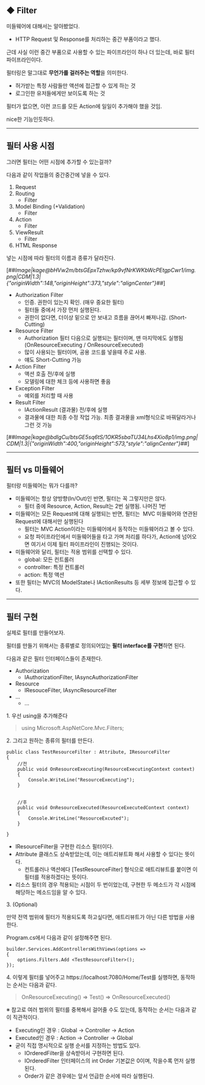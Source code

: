 ## ◆ Filter

미들웨어에 대해서는 알아봤었다.

-   HTTP Request 및 Response를 처리하는 중간 부품이라고 했다.

근데 사실 이런 중간 부품으로 사용할 수 있는 파이프라인이 하나 더 있는데, 바로 필터 파이프라인이다.

필터링은 말그대로 **무언가를 걸러주는 역할**을 의미한다.

-   허가받는 특정 사람들만 액션에 접근할 수 있게 하는 것
-   로그인한 유저들에게만 보이도록 하는 것

필터가 없으면, 이런 코드를 모든 Action에 일일이 추가해야 했을 것임. 

nice한 기능인듯하다.

---

## 필터 사용 시점

그러면 필터는 어떤 시점에 추가할 수 있는걸까?

다음과 같이 작업들의 중간중간에 넣을 수 있다.

1.  Request
2.  Routing
    -   Filter
3.  Model Binding (+Validation)
    -   Filter
4.  Action
    -   Filter
5.  ViewResult
    -   Filter
6.  HTML Response

넣는 시점에 따라 필터의 이름과 종류가 달라진다.

[##_Image|kage@bHVw2m/btsGEpxTzhw/kp9vfNrKWKbWcPEtgpCwr1/img.png|CDM|1.3|{"originWidth":148,"originHeight":373,"style":"alignCenter"}_##]

-   Authorization Filter
    -   인증. 권한이 있는지 확인. (매우 중요한 필터)
    -   필터들 중에서 가장 먼저 실행된다.
    -   권한이 없다면, 더이상 밑으로 안 보내고 흐름을 끊어서 빠져나감. (Short-Cutting)
-   Resource Filter
    -   Authorization 필터 다음으로 실행되는 필터이며, 맨 마지막에도 실행됨  
        (OnResourceExecuting / OnResourceExecuted)
    -   많이 사용되는 필터이며, 공용 코드를 넣을때 주로 사용. 
    -   얘도 Short-Cutting 가능
-   Action Filter
    -   액션 호출 전/후에 실행
    -   모델링에 대한 체크 등에 사용하면 좋음
-   Exception Filter
    -   예외를 처리할 때 사용
-   Result Filter
    -   IActionResult (결과물) 전/후에 실행
    -   결과물에 대한 최종 수정 작업 가능. 최종 결과물을 xml형식으로 바꿔달라거나 그런 것 가능

[##_Image|kage@bdIgCu/btsGE5sq6tS/1OKR5sbaTU34Lhs4Xio8p1/img.png|CDM|1.3|{"originWidth":400,"originHeight":573,"style":"alignCenter"}_##]

---

## 필터 vs 미들웨어

필터랑 미들웨어는 뭐가 다를까?

-   미들웨어는 항상 양방향(In/Out)인 반면, 필터는 꼭 그렇지만은 않다.
    -   필터 중에 Resource, Action, Result는 2번 실행됨. 나머진 1번
-   미들웨어는 모든 Request에 대해 실행되는 반면, 필터는  MVC 미들웨어와 연관된 Request에 대해서만 실행된다  
    -   필터는 MVC Action이라는 미들웨어에서 동작하는 미들웨어라고 볼 수 있다.
    -   요청 파이프라인에서 미들웨어들을 타고 가며 처리를 하다가, Action에 넘어오면 여기서 이제 필터 파이프라인이 진행되는 것이다.
-   미들웨어와 달리, 필터는 적용 범위를 선택할 수 있다.
    -   global: 모든 컨트롤러
    -   controllter: 특정 컨트롤러
    -   action: 특정 액션
-   또한 필터는 MVC의 ModelState나 IActionResults 등 세부 정보에 접근할 수 있다.

---

## 필터 구현

실제로 필터를 만들어보자.

필터를 만들기 위해서는 종류별로 정의되어있는 **필터 interface를 구현**하면 된다.

다음과 같은 필터 인터페이스들이 존재한다.

-   Authorization
    -   IAuthorizationFilter, IAsyncAuthorizationFilter
-   Resource
    -   IResouceFilter, IAsyncResourceFilter
-   ...
    -   ...

1\. 우선 using을 추가해준다

> using Microsoft.AspNetCore.Mvc.Filters;

2\. 그리고 원하는 종류의 필터를 만든다. 

```
public class TestResourceFilter : Attribute, IResourceFilter
{
    //전
    public void OnResourceExecuting(ResourceExecutingContext context)
    {
        Console.WriteLine("ResourceExecuting");
    }


    //후
    public void OnResourceExecuted(ResourceExecutedContext context)
    {
        Console.WriteLine("ResourceExcuted");
    }
    
}
```

-   IResourceFilter을 구현한 리소스 필터이다.
-   Attribute 클래스도 상속받았는데, 이는 애트리뷰트화 해서 사용할 수 있다는 뜻이다.
    -   컨트롤러나 액션에다 \[TestResourceFilter\] 형식으로 애트리뷰트를 붙이면 이 필터를 적용하겠다는 뜻이다.
-   리소스 필터의 경우 적용되는 시점이 두 번이었는데, 구현한 두 메소드가 각 시점에 해당하는 메소드임을 알 수 있다.

3\. (Optional)

만약 전역 범위에 필터가 적용되도록 하고싶다면, 애트리뷰트가 아닌 다른 방법을 사용한다.

Program.cs에서 다음과 같이 설정해주면 된다.

```
builder.Services.AddControllersWithViews(options =>
{
    options.Filters.Add <TestResourceFilter>();
});
```

4\. 이렇게 필터를 넣어주고 https://localhost:7080/Home/Test를 실행하면, 동작하는 순서는 다음과 같다.

> OnResourceExecuting() => Test() => OnResourceExecuted()

※ 참고로 여러 범위의 필터를 중복해서 걸어줄 수도 있는데, 동작하는 순서는 다음과 같이 직관적이다.

-   Executing인 경우 : Global → Controller → Action
-   Executed인 경우 : Action → Controller → Global
-   굳이 직접 명시적으로 실행 순서를 지정하는 방법도 있다.
    -   IOrderedFilter을 상속받아서 구현하면 된다.
    -   IOrderedFilter 인터페이스의 int Order 기본값은 0이며, 작을수록 먼저 실행된다.
    -   Order가 같은 경우에는 앞서 언급한 순서에 따라 실행된다.